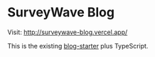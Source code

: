 # SurveyWave Blog

Visit: http://surveywave-blog.vercel.app/

This is the existing [blog-starter](https://github.com/vercel/next.js/tree/canary/examples/blog-starter) plus TypeScript.
